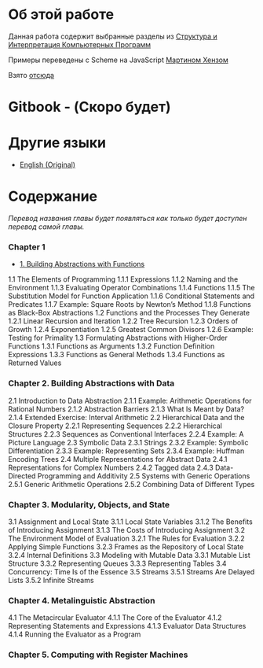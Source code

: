 # Об этой работе

Данная работа содержит выбранные разделы из [Структура и Интерпретация Компьютерных Программ](https://mitpress.mit.edu/sicp/full-text/book/book.html)

Примеры переведены с Scheme на JavaScript [Мартином Хензом](https://www.comp.nus.edu.sg/~henz/)

Взято [отсюда](http://www.comp.nus.edu.sg/~cs1101s/sicp/)

# Gitbook - (Скоро будет)

# Другие языки
* [English (Original)](https://github.com/sicp-js/sicp-js)

# Содержание

*Перевод названия главы будет появляться как только будет доступен перевод самой главы.*

### Chapter 1

* [1. Building Abstractions with Functions]()

1.1 The Elements of Programming
1.1.1 Expressions
1.1.2 Naming and the Environment
1.1.3  Evaluating Operator Combinations 
1.1.4  Functions 
1.1.5  The Substitution Model for Function Application 
1.1.6  Conditional Statements and Predicates 
1.1.7 Example: Square Roots by Newton’s Method
1.1.8  Functions as Black-Box Abstractions 
1.2  Functions and the Processes They Generate 
1.2.1 Linear Recursion and Iteration
1.2.2 Tree Recursion
1.2.3 Orders of Growth
1.2.4 Exponentiation
1.2.5 Greatest Common Divisors
1.2.6 Example: Testing for Primality
1.3  Formulating Abstractions with Higher-Order Functions 
1.3.1  Functions as Arguments 
1.3.2  Function Definition Expressions 
1.3.3  Functions as General Methods 
1.3.4  Functions as Returned Values 

### Chapter 2. Building Abstractions with Data

2.1 Introduction to Data Abstraction
2.1.1  Example: Arithmetic Operations for Rational Numbers 
2.1.2  Abstraction Barriers 
2.1.3  What Is Meant by Data? 
2.1.4  Extended Exercise: Interval Arithmetic 
2.2 Hierarchical Data and the Closure Property
2.2.1  Representing Sequences 
2.2.2  Hierarchical Structures 
2.2.3  Sequences as Conventional Interfaces 
2.2.4  Example: A Picture Language 
2.3 Symbolic Data
2.3.1  Strings 
2.3.2  Example: Symbolic Differentiation 
2.3.3  Example: Representing Sets 
2.3.4  Example: Huffman Encoding Trees 
2.4 Multiple Representations for Abstract Data
2.4.1  Representations for Complex Numbers 
2.4.2  Tagged data 
2.4.3  Data-Directed Programming and Additivity 
2.5 Systems with Generic Operations
2.5.1  Generic Arithmetic Operations 
2.5.2  Combining Data of Different Types 

### Chapter 3. Modularity, Objects, and State

3.1 Assignment and Local State
3.1.1  Local State Variables 
3.1.2  The Benefits of Introducing Assignment 
3.1.3  The Costs of Introducing Assignment 
3.2 The Environment Model of Evaluation
3.2.1  The Rules for Evaluation 
3.2.2  Applying Simple Functions 
3.2.3  Frames as the Repository of Local State 
3.2.4  Internal Definitions 
3.3 Modeling with Mutable Data
3.3.1  Mutable List Structure 
3.3.2  Representing Queues 
3.3.3  Representing Tables 
3.4 Concurrency: Time Is of the Essence
3.5 Streams
3.5.1  Streams Are Delayed Lists 
3.5.2  Infinite Streams

### Chapter 4. Metalinguistic Abstraction
4.1 The Metacircular Evaluator
4.1.1  The Core of the Evaluator 
4.1.2  Representing Statements and Expressions 
4.1.3  Evaluator Data Structures 
4.1.4  Running the Evaluator as a Program

### Chapter 5. Computing with Register Machines


